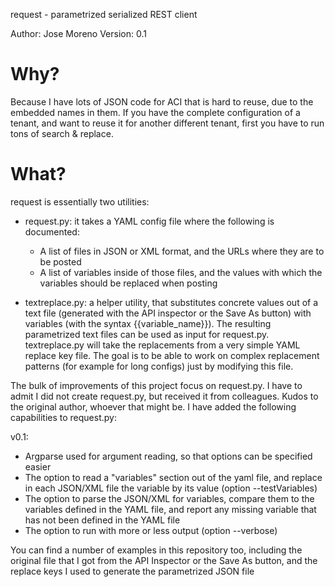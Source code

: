 request - parametrized serialized REST client

Author: Jose Moreno
Version: 0.1

<h1>Why?</h1>

Because I have lots of JSON code for ACI that is hard to reuse, due to the embedded names in them. If you have the complete configuration of a tenant, and want to reuse it for another different tenant, first you have to run tons of search & replace.

<h1>What?</h1>

request is essentially two utilities:
- request.py: it takes a YAML config file where the following is documented:
  * A list of files in JSON or XML format, and the URLs where they are to be posted
  * A list of variables inside of those files, and the values with which the variables should be replaced when posting

- textreplace.py: a helper utility, that substitutes concrete values out of a text file (generated with the API inspector or the Save As button) with variables (with the syntax {{variable_name}}). The resulting parametrized text files can be used as input for request.py. textreplace.py will take the replacements from a very simple YAML replace key file. The goal is to be able to work on complex replacement patterns (for example for long configs) just by modifying this file.

The bulk of improvements of this project focus on request.py. I have to admit I did not create request.py, but received it from colleagues. Kudos to the original author, whoever that might be. I have added the following capabilities to request.py:

v0.1:
- Argparse used for argument reading, so that options can be specified easier
- The option to read a "variables" section out of the yaml file, and replace in each JSON/XML file the variable by its value (option --testVariables)
- The option to parse the JSON/XML for variables, compare them to the variables defined in the YAML file, and report any missing variable that has not been defined in the YAML file
- The option to run with more or less output (option --verbose)

You can find a number of examples in this repository too, including the original file that I got from the API Inspector or the Save As button, and the replace keys I used to generate the parametrized JSON file


